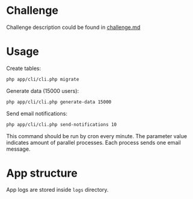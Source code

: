 # Challenge

Challenge description could be found in [challenge.md](challenge.md)

# Usage

Create tables:

```bash
php app/cli/cli.php migrate
```

Generate data (15000 users):

```bash
php app/cli/cli.php generate-data 15000
```

Send email notifications:
```bash
php app/cli/cli.php send-notifications 10
```
This command should be run by cron every minute.
The parameter value indicates amount of parallel processes.
Each process sends one email message.

# App structure

App logs are stored inside `logs` directory.
